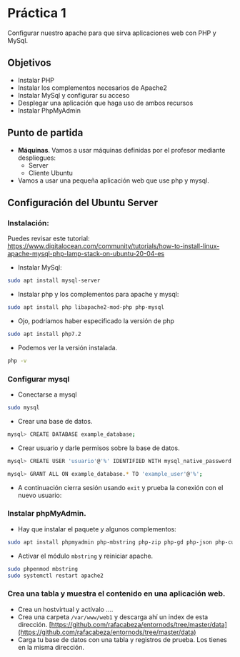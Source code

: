 # Práctica 1

Configurar nuestro apache para que sirva aplicaciones web con PHP y MySql.

## Objetivos

- Instalar PHP
- Instalar los complementos necesarios de Apache2
- Instalar MySql y configurar su acceso
- Desplegar una aplicación que haga uso de ambos recursos
- Instalar PhpMyAdmin

## Punto de partida

- **Máquinas**. Vamos a usar máquinas definidas por el profesor mediante despliegues:
  - Server
  - Cliente Ubuntu
- Vamos a usar una pequeña aplicación web que use php y mysql.

## Configuración del Ubuntu Server

### Instalación:

Puedes revisar este tutorial: https://www.digitalocean.com/community/tutorials/how-to-install-linux-apache-mysql-php-lamp-stack-on-ubuntu-20-04-es

- Instalar MySql:

```bash
sudo apt install mysql-server
```

- Instalar php y los complementos para apache y mysql:

```bash
sudo apt install php libapache2-mod-php php-mysql
```

  - Ojo, podríamos haber especificado la versión de php

```bash
sudo apt install php7.2
```

  - Podemos ver la versión instalada.

```bash
php -v
```

### Configurar mysql

- Conectarse a mysql

```bash
sudo mysql
```

- Crear una base de datos.

```bash
mysql> CREATE DATABASE example_database;
```

- Crear usuario y darle permisos sobre la base de datos.

```bash
mysql> CREATE USER 'usuario'@'%' IDENTIFIED WITH mysql_native_password BY 'password';

mysql> GRANT ALL ON example_database.* TO 'example_user'@'%';
```

- A continuación cierra sesión usando `exit` y prueba la conexión con el nuevo usuario:

### Instalar phpMyAdmin.

- Hay que instalar el paquete y algunos complementos:

```bash
sudo apt install phpmyadmin php-mbstring php-zip php-gd php-json php-curl

```

- Activar el módulo `mbstring` y reiniciar apache.

```bash
sudo phpenmod mbstring
sudo systemctl restart apache2
```

### Crea una tabla y muestra el contenido en una aplicación web.

- Crea un hostvirtual y actívalo ....
- Crea una carpeta `/var/www/web1` y descarga ahí un index de esta dirección. [https://github.com/rafacabeza/entornods/tree/master/data](https://github.com/rafacabeza/entornods/tree/master/data)
- Carga tu base de datos con una tabla y registros de prueba. Los tienes en la misma dirección.

